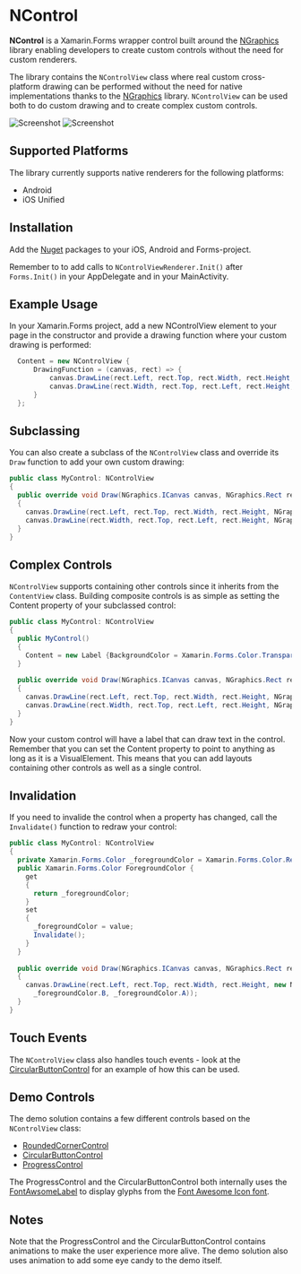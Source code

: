 # NControl
**NControl** is a Xamarin.Forms wrapper control built around the [NGraphics](https://github.com/praeclarum/NGraphics) library enabling developers to create custom controls without the need for custom renderers. 

The library contains the ```NControlView``` class where real custom cross-platform drawing can be performed without the need for native implementations thanks to the [NGraphics](https://github.com/praeclarum/NGraphics) library. ```NControlView``` can be used both to do custom drawing and to create complex custom controls.

![Screenshot](/../screenshots/Screens/Startup.gif?raw=true) ![Screenshot](/../screenshots/Screens/Startup2.gif?raw=true)

## Supported Platforms
The library currently supports native renderers for the following platforms:

- Android
- iOS Unified

## Installation
Add the [Nuget](https://www.nuget.org/packages/NControl/) packages to your iOS, Android and Forms-project.

Remember to to add calls to ```NControlViewRenderer.Init()``` after ```Forms.Init()``` in your AppDelegate and in your MainActivity. 

## Example Usage
In your Xamarin.Forms project, add a new NControlView element to your page in the constructor and provide a drawing function where your custom drawing is performed:

```csharp
  Content = new NControlView {
      DrawingFunction = (canvas, rect) => {
          canvas.DrawLine(rect.Left, rect.Top, rect.Width, rect.Height, NGraphics.Colors.Red);
          canvas.DrawLine(rect.Width, rect.Top, rect.Left, rect.Height, NGraphics.Colors.Yellow);
      }
  };
```
## Subclassing
You can also create a subclass of the ```NControlView``` class and override its ```Draw``` function to add your own custom drawing:

```csharp
public class MyControl: NControlView
{
  public override void Draw(NGraphics.ICanvas canvas, NGraphics.Rect rect)
  {
    canvas.DrawLine(rect.Left, rect.Top, rect.Width, rect.Height, NGraphics.Colors.Red);
    canvas.DrawLine(rect.Width, rect.Top, rect.Left, rect.Height, NGraphics.Colors.Yellow);
  }
}
```

## Complex Controls
```NControlView``` supports containing other controls since it inherits from the ```ContentView``` class. Building composite controls is as simple as setting the Content property of your subclassed control:

```csharp
public class MyControl: NControlView
{
  public MyControl()
  {
    Content = new Label {BackgroundColor = Xamarin.Forms.Color.Transparent};
  }
  
  public override void Draw(NGraphics.ICanvas canvas, NGraphics.Rect rect)
  {
    canvas.DrawLine(rect.Left, rect.Top, rect.Width, rect.Height, NGraphics.Colors.Red);
    canvas.DrawLine(rect.Width, rect.Top, rect.Left, rect.Height, NGraphics.Colors.Yellow);
  }
}
```
Now your custom control will have a label that can draw text in the control. Remember that you can set the Content property to point to anything as long as it is a VisualElement. This means that you can add layouts containing other controls as well as a single control. 

## Invalidation
If you need to invalide the control when a property has changed, call the ```Invalidate()``` function to redraw your control:

```csharp
public class MyControl: NControlView
{
  private Xamarin.Forms.Color _foregroundColor = Xamarin.Forms.Color.Red;
  public Xamarin.Forms.Color ForegroundColor { 
    get 
    { 
      return _foregroundColor; 
    }
    set 
    { 
      _foregroundColor = value;
      Invalidate();
    }
  }
  
  public override void Draw(NGraphics.ICanvas canvas, NGraphics.Rect rect)
  {
    canvas.DrawLine(rect.Left, rect.Top, rect.Width, rect.Height, new NGraphics.Color(_foregroundColor.R, _foregroundColor.G,
      _foregroundColor.B, _foregroundColor.A));
  }
}
```
## Touch Events
The ```NControlView``` class also handles touch events - look at the [CircularButtonControl](NControlDemo/NControlDemo.FormsApp/Controls/CircularButtonControl.cs) for an example of how this can be used.

## Demo Controls
The demo solution contains a few different controls based on the ```NControlView``` class:
- [RoundedCornerControl](NControlDemo/NControlDemo.FormsApp/Controls/RoundedBorderControl.cs)
- [CircularButtonControl](NControlDemo/NControlDemo.FormsApp/Controls/CircularButtonControl.cs)
- [ProgressControl](NControlDemo/NControlDemo.FormsApp/Controls/ProgressControl.cs)

The ProgressControl and the CircularButtonControl both internally uses the [FontAwsomeLabel](NControlDemo/NControlDemo.FormsApp/Controls/FontAwesomeLabel.cs) to display glyphs from the [Font Awesome Icon font](http://fortawesome.github.io/Font-Awesome/). 

## Notes
Note that the ProgressControl and the CircularButtonControl contains animations to make the user experience more alive. The demo solution also uses animation to add some eye candy to the demo itself.

